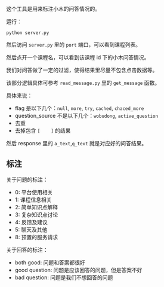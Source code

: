 这个工具是用来标注小木的问答情况的。

运行：

```
python server.py
```

然后访问 `server.py` 里的 `port` 端口，可以看到课程列表。

然后点开一个课程名，可以看到该课程 id 下的小木问答情况。

我们对问答做了一定的过滤，使得结果里尽量不包含点击数据等。

该部分逻辑具体可参考 `read_message.py` 里的 `get_message` 函数。

具体来说：

* flag 是以下几个：`null`, `more`, `try`,  `cached`, `chaced_more`
* question_source 不是以下几个：`wobudong`, `active_question`
* 去重
* 去掉包含 `[    ]` 的结果

然后 response 里的 `a_text`,`q_text` 就是对应好的问答结果。

## 标注

关于问题的标注：
* 0: 平台使用相关
* 1: 课程信息相关
* 2: 简单知识点解释
* 3: 复杂知识点讨论
* 4: 反馈及建议
* 5: 聊天及其他
* 8: 预置的服务请求

关于回答的标注：
* both good:  问题和答案都很好
* good question: 问题是应该回答的问题，但是答案不好
* bad question: 问题是我们不想回答的问题

